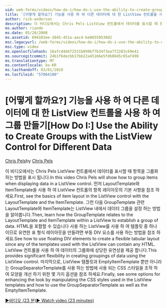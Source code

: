 ```yaml
---
uid: web-forms/videos/how-do-i/how-do-i-use-the-ability-to-create-groups-with-the-listview-control-for-different-data
title: '[어떻게 할까요?] 기능을 사용 하 여 다른 데이터에 대 한 ListView 컨트롤을 사용 하 여 그룹 만들기 | Microsoft Docs'
author: rick-anderson
description: 이 비디오에서는 Chris Pels ListView 컨트롤에서 데이터를 표시할 때 항목을 그룹화 하는 방법을 표시 됩니다. ListView 컨트롤에서 항목 레이아웃의 기본 사항을 먼저 보기...
ms.author: riande
ms.date: 05/20/2008
ms.assetid: 694103ee-3845-451a-aac4-be06559530d2
msc.legacyurl: /web-forms/videos/how-do-i/how-do-i-use-the-ability-to-create-groups-with-the-listview-control-for-different-data
msc.type: video
ms.openlocfilehash: 16afcd4d472531b099bf7b34f3ea7f2283c69e41
ms.sourcegitcommit: 24b1f6decbb17bb22a45166e5fdb0845c65af498
ms.translationtype: MT
ms.contentlocale: ko-KR
ms.lasthandoff: 03/01/2019
ms.locfileid: "57064100"
---
```

<a name="how-do-i-use-the-ability-to-create-groups-with-the-listview-control-for-different-data"></a><span data-ttu-id="c3bab-104">[어떻게 할까요?] 기능을 사용 하 여 다른 데이터에 대 한 ListView 컨트롤을 사용 하 여 그룹 만들기</span><span class="sxs-lookup"><span data-stu-id="c3bab-104">[How Do I:] Use the Ability to Create Groups with the ListView Control for Different Data</span></span>
====================
<span data-ttu-id="c3bab-105">[Chris Pels](https://twitter.com/chrispels)</span><span class="sxs-lookup"><span data-stu-id="c3bab-105">by [Chris Pels](https://twitter.com/chrispels)</span></span>

<span data-ttu-id="c3bab-106">이 비디오에서는 Chris Pels ListView 컨트롤에서 데이터를 표시할 때 항목을 그룹화 하는 방법을 표시 됩니다.</span><span class="sxs-lookup"><span data-stu-id="c3bab-106">In this video Chris Pels will show how to group items when displaying data in a ListView control.</span></span> <span data-ttu-id="c3bab-107">먼저 LayoutTemplate와 ItemTemplate을 사용 하 여 ListView 컨트롤의 항목 레이아웃의 기본 사항을 참조 하세요.</span><span class="sxs-lookup"><span data-stu-id="c3bab-107">First, see the basics of item layout in the ListView control with the LayoutTemplate and the ItemTemplate.</span></span> <span data-ttu-id="c3bab-108">그런 다음 GroupTemplate 관련 LayoutTemplate와 ItemTemplate는 ListView 내에서 데이터 그룹을 설정 하는 방법을 알아봅니다.</span><span class="sxs-lookup"><span data-stu-id="c3bab-108">Then, learn how the GroupTemplate relates to the LayoutTemplate and ItemTemplate within a ListView to establish a group of data.</span></span> <span data-ttu-id="c3bab-109">HTML을 포함할 수 있습니다 사용 하는 ListView를 사용 하 여 템플릿 중 하나 이므로 유연한 표 형식 레이아웃을 만들려면 부동 DIV 요소를 사용 하는 방법을 참조 하세요.</span><span class="sxs-lookup"><span data-stu-id="c3bab-109">See how to use floating DIV elements to create a flexible tabular layout since any of the templates used with the ListView can contain any HTML.</span></span> <span data-ttu-id="c3bab-110">ListView 컨트롤을 사용 하 여 데이터의 그룹화에 상당한 유연성을 제공 합니다.</span><span class="sxs-lookup"><span data-stu-id="c3bab-110">This provides significant flexibility in creating groupings of data using the ListView control.</span></span> <span data-ttu-id="c3bab-111">마지막으로, ListView 템플릿과 EmptyItemTemplate 뿐만 아니라는 GroupSeparatorTemplate를 사용 하는 방법에 사용 되는 CSS 스타일을 조작 하 여 모양을 개선 하기 위한 몇 가지 옵션을 참조 하세요.</span><span class="sxs-lookup"><span data-stu-id="c3bab-111">Finally, see some options for enhancing the look by manipulating the CSS styles used in the ListView templates and how to use the GroupSeparatorTemplate as well as the EmptyItemTemplate.</span></span>

[<span data-ttu-id="c3bab-112">&#9654;비디오 (23 분)</span><span class="sxs-lookup"><span data-stu-id="c3bab-112">&#9654; Watch video (23 minutes)</span></span>](https://channel9.msdn.com/Blogs/ASP-NET-Site-Videos/how-do-i-use-the-ability-to-create-groups-with-the-listview-control-for-different-data)
